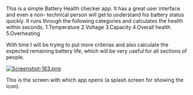 This is a simple Battery Health checker app. It has a great user interface and even a non- technical person will get to understand his battery status quickly. It runs through the following categories and calculates the health within seconds.
    1.Temperature
    2.Voltage
    3.Capacity
    4.Overall health
    5.Overheating
    
With time I will be trying to put more criterias and also calculate the expected remaining battery life, which will be very useful for all sections of people.

[![Screenshot-163.png](https://i.postimg.cc/13PnfYdz/Screenshot-163.png)](https://postimg.cc/CzPL2JSy)

This is the screen with which app opens (a splash screen for showing the icon).

